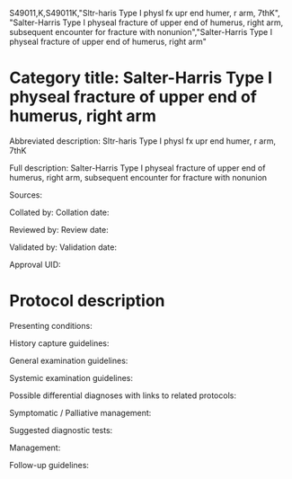 S49011,K,S49011K,"Sltr-haris Type I physl fx upr end humer, r arm, 7thK", "Salter-Harris Type I physeal fracture of upper end of humerus, right arm, subsequent encounter for fracture with nonunion","Salter-Harris Type I physeal fracture of upper end of humerus, right arm"
# Category title: Salter-Harris Type I physeal fracture of upper end of humerus, right arm

Abbreviated description: Sltr-haris Type I physl fx upr end humer, r arm, 7thK

Full description: Salter-Harris Type I physeal fracture of upper end of humerus, right arm, subsequent encounter for fracture with nonunion

Sources:

Collated by:
Collation date:

Reviewed by:
Review date:

Validated by:
Validation date:

Approval UID:

# Protocol description

Presenting conditions:

History capture guidelines:

General examination guidelines:

Systemic examination guidelines:

Possible differential diagnoses with links to related protocols:

Symptomatic / Palliative management:

Suggested diagnostic tests:

Management:

Follow-up guidelines:
